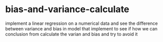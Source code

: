# bias-and-variance-calculate
implement a linear regression on a numerical data and see the difference between variance and bias in model 
that implement to see if how we can conclusion from calculate the varian and bias 
and try to avoid it 
